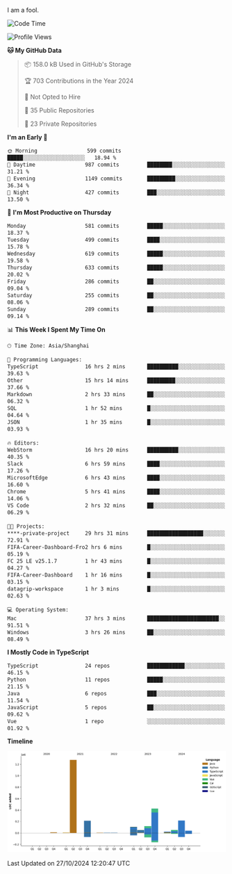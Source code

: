 I am a fool.

<!--START_SECTION:waka-->
![Code Time](http://img.shields.io/badge/Code%20Time-1%2C997%20hrs%2041%20mins-blue)

![Profile Views](http://img.shields.io/badge/Profile%20Views-0-blue)

**🐱 My GitHub Data** 

> 📦 158.0 kB Used in GitHub's Storage 
 > 
> 🏆 703 Contributions in the Year 2024
 > 
> 🚫 Not Opted to Hire
 > 
> 📜 35 Public Repositories 
 > 
> 🔑 23 Private Repositories 
 > 
**I'm an Early 🐤** 

```text
🌞 Morning                599 commits         █████░░░░░░░░░░░░░░░░░░░░   18.94 % 
🌆 Daytime                987 commits         ████████░░░░░░░░░░░░░░░░░   31.21 % 
🌃 Evening                1149 commits        █████████░░░░░░░░░░░░░░░░   36.34 % 
🌙 Night                  427 commits         ███░░░░░░░░░░░░░░░░░░░░░░   13.50 % 
```
📅 **I'm Most Productive on Thursday** 

```text
Monday                   581 commits         █████░░░░░░░░░░░░░░░░░░░░   18.37 % 
Tuesday                  499 commits         ████░░░░░░░░░░░░░░░░░░░░░   15.78 % 
Wednesday                619 commits         █████░░░░░░░░░░░░░░░░░░░░   19.58 % 
Thursday                 633 commits         █████░░░░░░░░░░░░░░░░░░░░   20.02 % 
Friday                   286 commits         ██░░░░░░░░░░░░░░░░░░░░░░░   09.04 % 
Saturday                 255 commits         ██░░░░░░░░░░░░░░░░░░░░░░░   08.06 % 
Sunday                   289 commits         ██░░░░░░░░░░░░░░░░░░░░░░░   09.14 % 
```


📊 **This Week I Spent My Time On** 

```text
🕑︎ Time Zone: Asia/Shanghai

💬 Programming Languages: 
TypeScript               16 hrs 2 mins       ██████████░░░░░░░░░░░░░░░   39.63 % 
Other                    15 hrs 14 mins      █████████░░░░░░░░░░░░░░░░   37.66 % 
Markdown                 2 hrs 33 mins       ██░░░░░░░░░░░░░░░░░░░░░░░   06.32 % 
SQL                      1 hr 52 mins        █░░░░░░░░░░░░░░░░░░░░░░░░   04.64 % 
JSON                     1 hr 35 mins        █░░░░░░░░░░░░░░░░░░░░░░░░   03.93 % 

🔥 Editors: 
WebStorm                 16 hrs 20 mins      ██████████░░░░░░░░░░░░░░░   40.35 % 
Slack                    6 hrs 59 mins       ████░░░░░░░░░░░░░░░░░░░░░   17.26 % 
MicrosoftEdge            6 hrs 43 mins       ████░░░░░░░░░░░░░░░░░░░░░   16.60 % 
Chrome                   5 hrs 41 mins       ████░░░░░░░░░░░░░░░░░░░░░   14.06 % 
VS Code                  2 hrs 32 mins       ██░░░░░░░░░░░░░░░░░░░░░░░   06.29 % 

🐱‍💻 Projects: 
****-private-project     29 hrs 31 mins      ██████████████████░░░░░░░   72.91 % 
FIFA-Career-Dashboard-Fro2 hrs 6 mins        █░░░░░░░░░░░░░░░░░░░░░░░░   05.19 % 
FC 25 LE v25.1.7         1 hr 43 mins        █░░░░░░░░░░░░░░░░░░░░░░░░   04.27 % 
FIFA-Career-Dashboard    1 hr 16 mins        █░░░░░░░░░░░░░░░░░░░░░░░░   03.15 % 
datagrip-workspace       1 hr 3 mins         █░░░░░░░░░░░░░░░░░░░░░░░░   02.63 % 

💻 Operating System: 
Mac                      37 hrs 3 mins       ███████████████████████░░   91.51 % 
Windows                  3 hrs 26 mins       ██░░░░░░░░░░░░░░░░░░░░░░░   08.49 % 
```

**I Mostly Code in TypeScript** 

```text
TypeScript               24 repos            ████████████░░░░░░░░░░░░░   46.15 % 
Python                   11 repos            █████░░░░░░░░░░░░░░░░░░░░   21.15 % 
Java                     6 repos             ███░░░░░░░░░░░░░░░░░░░░░░   11.54 % 
JavaScript               5 repos             ██░░░░░░░░░░░░░░░░░░░░░░░   09.62 % 
Vue                      1 repo              ░░░░░░░░░░░░░░░░░░░░░░░░░   01.92 % 
```



**Timeline**

![Lines of Code chart](https://raw.githubusercontent.com/VeejaLiu/VeejaLiu/master/assets/bar_graph.png)


 Last Updated on 27/10/2024 12:20:47 UTC
<!--END_SECTION:waka-->
